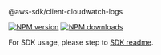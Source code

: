 @aws-sdk/client-cloudwatch-logs

[![NPM version](https://img.shields.io/npm/v/@aws-sdk/client-cloudwatch-logs/rc.svg)](https://www.npmjs.com/package/@aws-sdk/client-cloudwatch-logs)
[![NPM downloads](https://img.shields.io/npm/dm/@aws-sdk/client-cloudwatch-logs.svg)](https://www.npmjs.com/package/@aws-sdk/client-cloudwatch-logs)

For SDK usage, please step to [SDK readme](https://github.com/aws/aws-sdk-js-v3).
